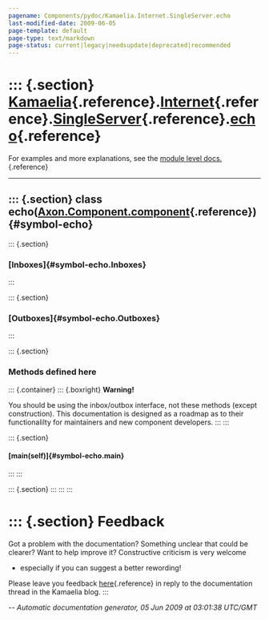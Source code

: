 ```yaml
---
pagename: Components/pydoc/Kamaelia.Internet.SingleServer.echo
last-modified-date: 2009-06-05
page-template: default
page-type: text/markdown
page-status: current|legacy|needsupdate|deprecated|recommended
---
```

::: {.section}
[Kamaelia](/Components/pydoc/Kamaelia.html){.reference}.[Internet](/Components/pydoc/Kamaelia.Internet.html){.reference}.[SingleServer](/Components/pydoc/Kamaelia.Internet.SingleServer.html){.reference}.[echo](/Components/pydoc/Kamaelia.Internet.SingleServer.echo.html){.reference}
=========================================================================================================================================================================================================================================================================================

For examples and more explanations, see the [module level
docs.](/Components/pydoc/Kamaelia.Internet.SingleServer.html){.reference}

------------------------------------------------------------------------

::: {.section}
class echo([Axon.Component.component](/Docs/Axon/Axon.Component.component.html){.reference}) {#symbol-echo}
--------------------------------------------------------------------------------------------

::: {.section}
### [Inboxes]{#symbol-echo.Inboxes}
:::

::: {.section}
### [Outboxes]{#symbol-echo.Outboxes}
:::

::: {.section}
### Methods defined here

::: {.container}
::: {.boxright}
**Warning!**

You should be using the inbox/outbox interface, not these methods
(except construction). This documentation is designed as a roadmap as to
their functionalilty for maintainers and new component developers.
:::
:::

::: {.section}
#### [main(self)]{#symbol-echo.main}
:::
:::

::: {.section}
:::
:::
:::

::: {.section}
Feedback
========

Got a problem with the documentation? Something unclear that could be
clearer? Want to help improve it? Constructive criticism is very welcome
- especially if you can suggest a better rewording!

Please leave you feedback
[here](../../../cgi-bin/blog/blog.cgi?rm=viewpost&nodeid=1142023701){.reference}
in reply to the documentation thread in the Kamaelia blog.
:::

*\-- Automatic documentation generator, 05 Jun 2009 at 03:01:38 UTC/GMT*
